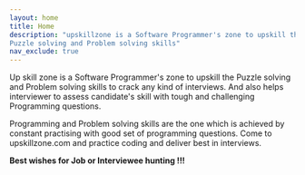 ```yaml
---
layout: home
title: Home
description: "upskillzone is a Software Programmer's zone to upskill the
Puzzle solving and Problem solving skills"
nav_exclude: true
---
```


Up skill zone is a Software Programmer's zone to upskill the Puzzle solving
and Problem solving skills to crack any kind of interviews. And also helps
interviewer to assess candidate's skill with tough and challenging Programming 
questions.

Programming and Problem solving skills are the one which is achieved by
constant practising with good set of programming questions. Come to
upskillzone.com and practice coding and deliver best in interviews.

**Best wishes for Job or Interviewee hunting !!!**
